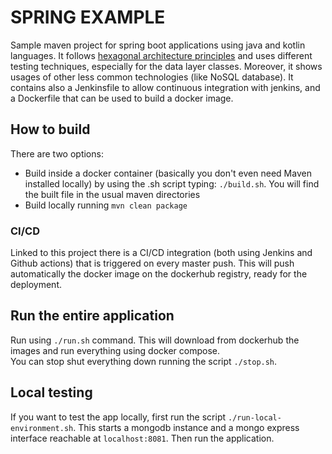 # SPRING EXAMPLE

Sample maven project for spring boot applications using java and kotlin languages.
It follows [hexagonal architecture principles](https://netflixtechblog.com/ready-for-changes-with-hexagonal-architecture-b315ec967749)
and uses different testing techniques, especially for the data layer classes.
Moreover, it shows usages of other less common technologies (like NoSQL database).
It contains also a Jenkinsfile to allow continuous integration with jenkins, and 
a Dockerfile that can be used to build a docker image.

## How to build

There are two options:

- Build inside a docker container (basically you don't even need Maven installed locally)
  by using the .sh script typing: `./build.sh`. You will find the built file in the
  usual maven directories
- Build locally running `mvn clean package`

### CI/CD

Linked to this project there is a CI/CD integration (both using Jenkins and Github actions) that is triggered
on every master push. This will push automatically the docker image on the dockerhub registry,
ready for the deployment.

## Run the entire application

Run using `./run.sh` command.
This will download from dockerhub the images and run everything using docker compose.\
You can stop shut everything down running the script `./stop.sh`.

## Local testing

If you want to test the app locally, first run the script `./run-local-environment.sh`. This starts a 
mongodb instance and a mongo express interface reachable at `localhost:8081`. 
Then run the application.

